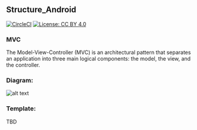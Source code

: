 ## Structure_Android
[![CircleCI](https://circleci.com/gh/daolq3012/Structure_Android/tree/mvc-architecture.svg?style=shield)](https://circleci.com/gh/daolq3012/Structure_Android/tree/mvc-architecture)
[![License: CC BY 4.0](https://img.shields.io/badge/License-CC%20BY%204.0-lightgrey.svg)](https://creativecommons.org/licenses/by/4.0/)

### MVC
The Model-View-Controller (MVC) is an architectural pattern that separates an application into three main logical components: the model, the view, and the controller.
### Diagram:
![alt text](https://github.com/daolq3012/Structure_Android/blob/master/images/mvc.png?raw=true)

### Template:
TBD
